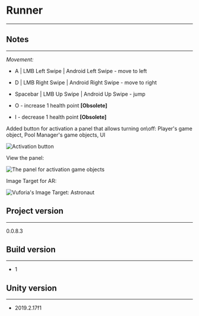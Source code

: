 # **Runner**

---

## **Notes**

----

*Movement:*

- A | LMB Left Swipe | Android Left Swipe  - move to left

- D | LMB Right Swipe | Android Right Swipe  - move to right

- Spacebar | LMB Up Swipe | Android Up Swipe  - jump

- O - increase 1 health point **[Obsolete]**

- I - decrease 1 health point **[Obsolete]**

Added button for activation a panel that allows turning on\off: Player's game object, Pool Manager's game objects, UI

![Activation button](..\Runner\Images\image-20200111054341810.png)

View the panel:

![The panel for activation game objects](..\Runner\Images\image-20200111060031639.png)

Image Target for AR:

![Vuforia's Image Target: Astronaut](..\Runner\Images\Vuforia_ImageTarget_Astronaut.jpg)

## **Project version**

----

0.0.8.3

## **Build version**

----

- 1

## **Unity version**

----

- 2019.2.17f1